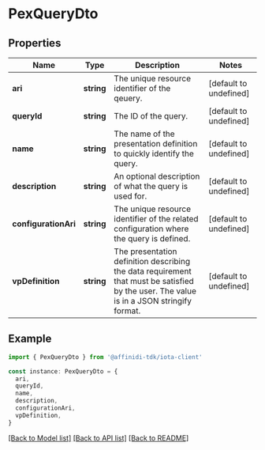# PexQueryDto

## Properties

| Name                 | Type       | Description                                                                                                                              | Notes                  |
| -------------------- | ---------- | ---------------------------------------------------------------------------------------------------------------------------------------- | ---------------------- |
| **ari**              | **string** | The unique resource identifier of the qeuery.                                                                                            | [default to undefined] |
| **queryId**          | **string** | The ID of the query.                                                                                                                     | [default to undefined] |
| **name**             | **string** | The name of the presentation definition to quickly identify the query.                                                                   | [default to undefined] |
| **description**      | **string** | An optional description of what the query is used for.                                                                                   | [default to undefined] |
| **configurationAri** | **string** | The unique resource identifier of the related configuration where the query is defined.                                                  | [default to undefined] |
| **vpDefinition**     | **string** | The presentation definition describing the data requirement that must be satisfied by the user. The value is in a JSON stringify format. | [default to undefined] |

## Example

```typescript
import { PexQueryDto } from '@affinidi-tdk/iota-client'

const instance: PexQueryDto = {
  ari,
  queryId,
  name,
  description,
  configurationAri,
  vpDefinition,
}
```

[[Back to Model list]](../README.md#documentation-for-models) [[Back to API list]](../README.md#documentation-for-api-endpoints) [[Back to README]](../README.md)
